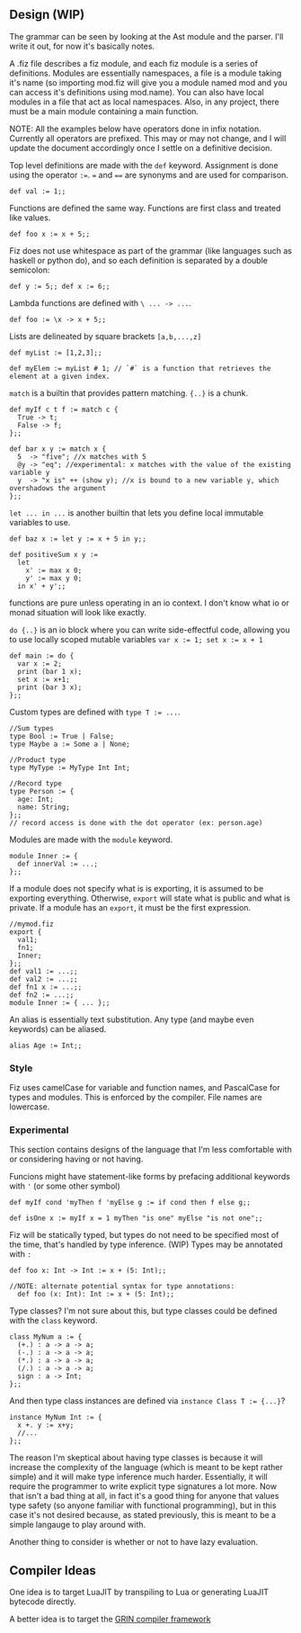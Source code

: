 ## Design (WIP)

The grammar can be seen by looking at the Ast module and the parser. I'll write it out, for now it's basically notes.

A .fiz file describes a fiz module, and each fiz module is a series of definitions. Modules are essentially namespaces, a file is a module taking it's name (so importing mod.fiz will give you a module named mod and you can access it's definitions using mod.name). You can also have local modules in a file that act as local namespaces. Also, in any project, there must be a main module containing a main function. 

NOTE: All the examples below have operators done in infix notation. Currently all operators are prefixed. This may or may not change, and I will update the document accordingly once I settle on a definitive decision.

Top level definitions are made with the `def` keyword. Assignment is done using the operator `:=`. `=` and `==` are synonyms and are used for comparison.

    def val := 1;;

Functions are defined the same way. Functions are first class and treated like values.

    def foo x := x + 5;;

Fiz does not use whitespace as part of the grammar (like languages such as haskell or python do), and so each definition is separated by a double semicolon:

    def y := 5;; def x := 6;;

Lambda functions are defined with `\ ... -> ...`.

    def foo := \x -> x + 5;;

Lists are delineated by square brackets `[a,b,...,z]`

    def myList := [1,2,3];;

    def myElem := myList # 1; // `#` is a function that retrieves the element at a given index.

`match` is a builtin that provides pattern matching. `{..}` is a chunk.

    def myIf c t f := match c {
      True -> t;
      False -> f;
    };;

    def bar x y := match x {
      5  -> "five"; //x matches with 5
      @y -> "eq"; //experimental: x matches with the value of the existing variable y
      y  -> "x is" ++ (show y); //x is bound to a new variable y, which overshadows the argument
    };;

`let ... in ...` is another builtin that lets you define local immutable variables to use.

    def baz x := let y := x + 5 in y;;

    def positiveSum x y :=
      let
        x' := max x 0;
        y' := max y 0;
      in x' + y';;

functions are pure unless operating in an io context. I don't know what io or monad situation will look like exactly.

`do {..}` is an io block where you can write side-effectful code, allowing you to use locally scoped mutable variables `var x := 1; set x := x + 1`

    def main := do {
      var x := 2;
      print (bar 1 x);
      set x := x+1;
      print (bar 3 x);
    };;

Custom types are defined with `type T := ...`.

    //Sum types
    type Bool := True | False;
    type Maybe a := Some a | None;

    //Product type
    type MyType := MyType Int Int;

    //Record type
    type Person := {
      age: Int;
      name: String;
    };;
    // record access is done with the dot operator (ex: person.age)

Modules are made with the `module` keyword.

    module Inner := {
      def innerVal := ...;
    };;

If a module does not specify what is is exporting, it is assumed to be exporting everything. Otherwise, `export` will state what is public and what is private. If a module has an `export`, it must be the first expression.

    //mymod.fiz
    export {
      val1;
      fn1;
      Inner;
    };;
    def val1 := ...;;
    def val2 := ...;;
    def fn1 x := ...;;
    def fn2 := ...;;
    module Inner := { ... };;

An alias is essentially text substitution. Any type (and maybe even keywords) can be aliased.

    alias Age := Int;;

### Style

Fiz uses camelCase for variable and function names, and PascalCase for types and modules. This is enforced by the compiler. File names are lowercase.

### Experimental

This section contains designs of the language that I'm less comfortable with or considering having or not having.

Funcions might have statement-like forms by prefacing additional keywords with `'` (or some other symbol)

    def myIf cond 'myThen f 'myElse g := if cond then f else g;;

    def isOne x := myIf x = 1 myThen "is one" myElse "is not one";;


Fiz will be statically typed, but types do not need to be specified most of the time, that's handled by type inference. (WIP) Types may be annotated with `:`

    def foo x: Int -> Int := x + (5: Int);;

    //NOTE: alternate potential syntax for type annotations:
      def foo (x: Int): Int := x + (5: Int);;

Type classes? I'm not sure about this, but type classes could be defined with the `class` keyword.

    class MyNum a := {
      (+.) : a -> a -> a;
      (-.) : a -> a -> a;
      (*.) : a -> a -> a;
      (/.) : a -> a -> a;
      sign : a -> Int;
    };;

And then type class instances are defined via `instance Class T := {...}`?

    instance MyNum Int := {
      x +. y := x+y;
      //...
    };;

The reason I'm skeptical about having type classes is because it will increase the complexity of the language (which is meant to be kept rather simple) and it will make type inference much harder. Essentially, it will require the programmer to write explicit type signatures a lot more. Now that isn't a bad thing at all, in fact it's a good thing for anyone that values type safety (so anyone familiar with functional programming), but in this case it's not desired because, as stated previously, this is meant to be a simple langauge to play around with.

Another thing to consider is whether or not to have lazy evaluation.

## Compiler Ideas

One idea is to target LuaJIT by transpiling to Lua or generating LuaJIT bytecode directly.

A better idea is to target the [GRIN compiler framework](https://github.com/grin-compiler/grin)
